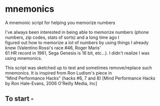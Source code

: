 # mnemonics
A mnemonic script for helping you memorize numbers

I've always been interested in being able to memorize numbers (phone numbers, zip codes, stats of sorts) and a long time ago I<br>
figured out how to memorize a lot of numbers by using things I already knew (Valentino Rossi's race #46, Roger Maris' <br>
61 HR record in 1961, Sega Genesis is 16 bit, etc...). I didn't realize I was using mnemonics.  <br>

This script was sketched up to test and sometimes remove/replace such mnemonics.  It is inspired from Ron Ludism's piece in<br>
"Mind Performance Hacks" (hacks #6, 7 and 8) [Mind Performance Hacks by Ron Hale-Evans, 2006 O'Reilly Media, Inc]<br>

<h2>To start -</h2>
